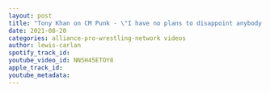 ```yaml
---
layout: post
title: "Tony Khan on CM Punk - \"I have no plans to disappoint anybody tonight\""
date: 2021-08-20
categories: alliance-pro-wrestling-network videos
author: lewis-carlan
spotify_track_id: 
youtube_video_id: NN5H45ETOY8
apple_track_id: 
youtube_metadata: 
---
```

